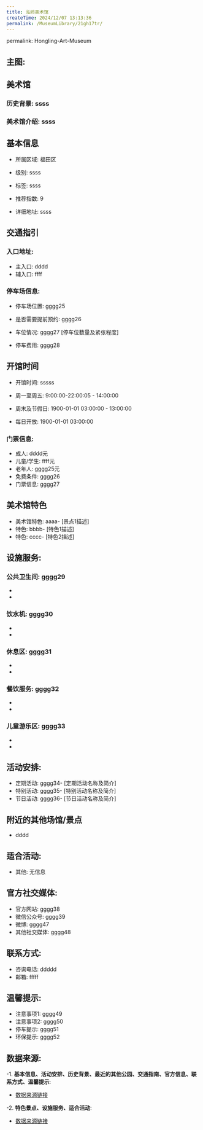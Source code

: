 ```yaml
---
title: 泓岭美术馆
createTime: 2024/12/07 13:13:36
permalink: /MuseumLibrary/21gh17tr/
---
```

permalink: Hongling-Art-Museum
## 主图:
<ImageCard
image="https://www.szartm.com/open/images/gkbg.png"
title= "泓岭美术馆"
description= "ssss"
date="2024/12/07"
href="/"
author="sunshang-hl"
/>
## 美术馆
### 历史背景: ssss
### 美术馆介绍: ssss
## 基本信息

- 所属区域: 福田区

- 级别: ssss

- 标签: ssss

- 推荐指数: 9

- 详细地址: ssss

## 交通指引

### 入口地址:
- 主入口: dddd
- 辅入口: ffff
### 停车场信息:
- 停车场位置: gggg25

- 是否需要提前预约: gggg26

- 车位情况: gggg27 [停车位数量及紧张程度]

- 停车费用: gggg28

## 开馆时间
- 开馆时间: sssss

- 周一至周五: 9:00:00-22:00:05 - 14:00:00
- 周末及节假日: 1900-01-01 03:00:00 - 13:00:00
- 每日开放: 1900-01-01 03:00:00

### 门票信息:
- 成人: dddd元
- 儿童/学生: ffff元
- 老年人: gggg25元
- 免费条件: gggg26
- 门票信息: gggg27
## 美术馆特色
- 美术馆特色: aaaa- [景点1描述]
- 特色: bbbb- [特色1描述]
- 特色: cccc- [特色2描述]
## 设施服务:
### 公共卫生间: gggg29
- 
- 
### 饮水机: gggg30
- 
- 
### 休息区: gggg31
- 
- 
### 餐饮服务: gggg32
- 
- 
### 儿童游乐区: gggg33
- 
- 
## 活动安排:
- 定期活动: gggg34- [定期活动名称及简介]
- 特别活动: gggg35- [特别活动名称及简介]
- 节日活动: gggg36- [节日活动名称及简介]
## 附近的其他场馆/景点
- dddd

## 适合活动:
- 其他: 无信息

## 官方社交媒体:
- 官方网站: gggg38
- 微信公众号: gggg39
- 微博: gggg47
- 其他社交媒体: gggg48

## 联系方式:
- 咨询电话: ddddd 
- 邮箱: fffff

## 温馨提示:
- 注意事项1: gggg49
- 注意事项2: gggg50
- 停车提示: gggg51
- 环保提示: gggg52

## 数据来源:
-1. **基本信息、活动安排、历史背景、最近的其他公园、交通指南、官方信息、联系方式、温馨提示**:
- [数据来源链接](http://wtl.sz.gov.cn/ggfw/whl/msgylb/index.html)

-2. **特色景点、设施服务、适合活动**:
- [数据来源链接](http://wtl.sz.gov.cn/ggfw/whl/msgylb/index.html)

